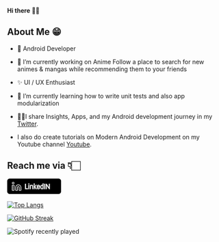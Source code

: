 **Hi there** 👋🏻

## About Me 😁
* 📱 Android Developer

* 🔭 I’m currently working on Anime Follow a place to search for new animes & mangas while recommending them to your friends

* ✨ UI / UX Enthusiast

* 🌱 I’m currently learning how to write unit tests and also app modularization

* 💁🏻I share Insights, Apps, and my Android development journey in my [Twitter](https://twitter.com/BreensR).

* I also do create tutorials on Modern Android Development on my Youtube channel [Youtube](https://www.youtube.com/channel/UCyPt1hX4foGlNPBGoVpEDUw/videos).

## Reach me via 👇🏻

[![Linkedin](https://raw.githubusercontent.com/Shubham0812/SearchX/master/linkedIn.png)](https://www.linkedin.com/in/shubham0812/)


[![Top Langs](https://github-readme-stats.vercel.app/api/top-langs/?username=breens-mbaka&layout=compact)](https://github.com/anuraghazra/github-readme-stats)

[![GitHub Streak](http://github-readme-streak-stats.herokuapp.com?user=breens-mbaka&theme=tokyonight&hide_border=true&date_format=M%20j%5B%2C%20Y%5D)](https://git.io/streak-stats)

![Spotify recently played](https://spotify-recently-played-readme.vercel.app/api?user=o0iyiufnkn0ti8vf15r2w3ook)
